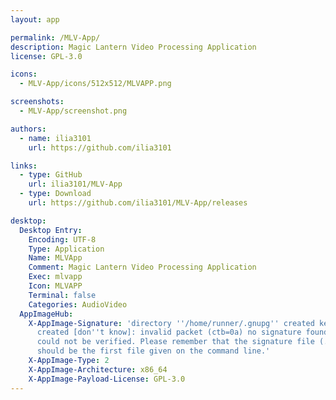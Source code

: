 ```yaml
---
layout: app

permalink: /MLV-App/
description: Magic Lantern Video Processing Application
license: GPL-3.0

icons:
  - MLV-App/icons/512x512/MLVAPP.png

screenshots:
  - MLV-App/screenshot.png

authors:
  - name: ilia3101
    url: https://github.com/ilia3101

links:
  - type: GitHub
    url: ilia3101/MLV-App
  - type: Download
    url: https://github.com/ilia3101/MLV-App/releases

desktop:
  Desktop Entry:
    Encoding: UTF-8
    Type: Application
    Name: MLVApp
    Comment: Magic Lantern Video Processing Application
    Exec: mlvapp
    Icon: MLVAPP
    Terminal: false
    Categories: AudioVideo
  AppImageHub:
    X-AppImage-Signature: 'directory ''/home/runner/.gnupg'' created keybox ''/home/runner/.gnupg/pubring.kbx''
      created [don''t know]: invalid packet (ctb=0a) no signature found the signature
      could not be verified. Please remember that the signature file (.sig or .asc)
      should be the first file given on the command line.'
    X-AppImage-Type: 2
    X-AppImage-Architecture: x86_64
    X-AppImage-Payload-License: GPL-3.0
---
```

